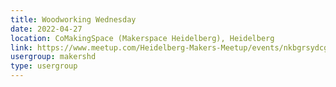 ```yaml
---
title: Woodworking Wednesday
date: 2022-04-27
location: CoMakingSpace (Makerspace Heidelberg), Heidelberg
link: https://www.meetup.com/Heidelberg-Makers-Meetup/events/nkbgrsydcgbkc/
usergroup: makershd
type: usergroup
---
```

